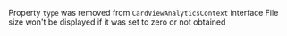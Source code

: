Property `type` was removed from `CardViewAnalyticsContext` interface
File size won't be displayed if it was set to zero or not obtained